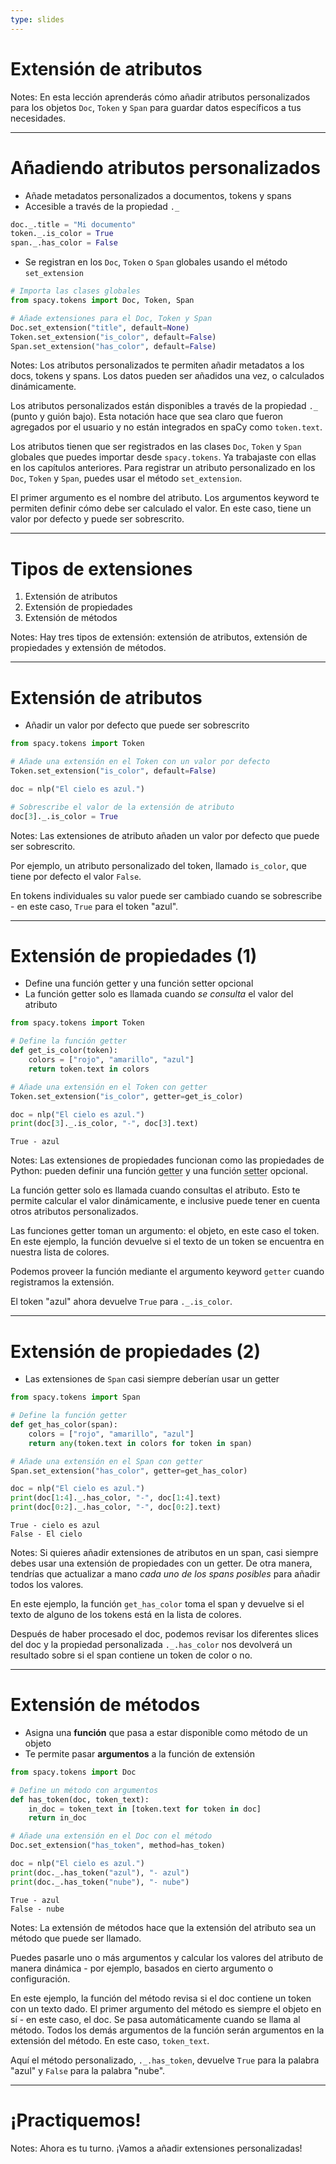 ```yaml
---
type: slides
---
```


# Extensión de atributos

Notes: En esta lección aprenderás cómo añadir atributos personalizados para los objetos `Doc`,
`Token` y `Span` para guardar datos específicos a tus necesidades.

---

# Añadiendo atributos personalizados

- Añade metadatos personalizados a documentos, tokens y spans
- Accesible a través de la propiedad `._`

```python
doc._.title = "Mi documento"
token._.is_color = True
span._.has_color = False
```

- Se registran en los `Doc`, `Token` o `Span` globales usando el método `set_extension`

```python
# Importa las clases globales
from spacy.tokens import Doc, Token, Span

# Añade extensiones para el Doc, Token y Span
Doc.set_extension("title", default=None)
Token.set_extension("is_color", default=False)
Span.set_extension("has_color", default=False)
```

Notes: Los atributos personalizados te permiten añadir metadatos a los docs, tokens y spans. Los datos pueden ser añadidos una vez, o calculados dinámicamente.

Los atributos personalizados están disponibles a través de la propiedad `._` (punto y guión bajo). Esta notación hace que sea claro que fueron agregados por el usuario y no están integrados en spaCy como `token.text`.

Los atributos tienen que ser registrados en las clases `Doc`, `Token` y `Span` globales que puedes importar desde `spacy.tokens`. Ya trabajaste con ellas en los capítulos anteriores. Para registrar un atributo personalizado en los `Doc`, `Token` y `Span`, puedes usar el método `set_extension`.

El primer argumento es el nombre del atributo. Los argumentos keyword te permiten definir cómo debe ser calculado el valor. En este caso, tiene un valor por defecto y puede ser sobrescrito.

---

# Tipos de extensiones

1. Extensión de atributos
2. Extensión de propiedades
3. Extensión de métodos

Notes: Hay tres tipos de extensión: extensión de atributos, extensión de propiedades y extensión de métodos.

---

# Extensión de atributos

- Añadir un valor por defecto que puede ser sobrescrito

```python
from spacy.tokens import Token

# Añade una extensión en el Token con un valor por defecto
Token.set_extension("is_color", default=False)

doc = nlp("El cielo es azul.")

# Sobrescribe el valor de la extensión de atributo
doc[3]._.is_color = True
```

Notes: Las extensiones de atributo añaden un valor por defecto que puede ser sobrescrito.

Por ejemplo, un atributo personalizado del token, llamado `is_color`, que tiene por defecto el valor `False`.

En tokens individuales su valor puede ser cambiado cuando se sobrescribe - en este caso, `True` para el token "azul".

---

# Extensión de propiedades (1)

- Define una función getter y una función setter opcional
- La función getter solo es llamada cuando _se consulta_ el valor del atributo

```python
from spacy.tokens import Token

# Define la función getter
def get_is_color(token):
    colors = ["rojo", "amarillo", "azul"]
    return token.text in colors

# Añade una extensión en el Token con getter
Token.set_extension("is_color", getter=get_is_color)

doc = nlp("El cielo es azul.")
print(doc[3]._.is_color, "-", doc[3].text)
```

```out
True - azul
```

Notes: Las extensiones de propiedades funcionan como las propiedades de Python: pueden definir una función <abbr title="En español: obtenedor. Una función que obtiene y devuelve un valor y que Python ejecuta automáticamente cuando se accede a un atributo especial de un objeto.">getter</abbr> y una función <abbr title="En español: establecedor. Una función que de alguna forma establece un valor y que Python ejecuta automáticamente cuando se asigna un valor a un atributo especial de un objeto.">setter</abbr> opcional.

La función getter solo es llamada cuando consultas el atributo. Esto te permite calcular el valor dinámicamente, e inclusive puede tener en cuenta otros atributos personalizados.

Las funciones getter toman un argumento: el objeto, en este caso el token. En este ejemplo, la función devuelve si el texto de un token se encuentra en nuestra lista de colores.

Podemos proveer la función mediante el argumento keyword `getter` cuando registramos la extensión.

El token "azul" ahora devuelve `True` para `._.is_color`.

---

# Extensión de propiedades (2)

- Las extensiones de `Span` casi siempre deberían usar un getter

```python
from spacy.tokens import Span

# Define la función getter
def get_has_color(span):
    colors = ["rojo", "amarillo", "azul"]
    return any(token.text in colors for token in span)

# Añade una extensión en el Span con getter
Span.set_extension("has_color", getter=get_has_color)

doc = nlp("El cielo es azul.")
print(doc[1:4]._.has_color, "-", doc[1:4].text)
print(doc[0:2]._.has_color, "-", doc[0:2].text)
```

```out
True - cielo es azul
False - El cielo
```

Notes: Si quieres añadir extensiones de atributos en un span, casi siempre debes usar una extensión de propiedades con un getter. De otra manera, tendrías que actualizar a mano _cada uno de los spans posibles_ para añadir todos los valores.

En este ejemplo, la función `get_has_color` toma el span y devuelve si el texto de alguno de los tokens está en la lista de colores.

Después de haber procesado el doc, podemos revisar los diferentes slices del doc y la propiedad personalizada `._.has_color` nos devolverá un resultado sobre si el span contiene un token de color o no.

---

# Extensión de métodos

- Asigna una **función** que pasa a estar disponible como método de un objeto
- Te permite pasar **argumentos** a la función de extensión

```python
from spacy.tokens import Doc

# Define un método con argumentos
def has_token(doc, token_text):
    in_doc = token_text in [token.text for token in doc]
    return in_doc

# Añade una extensión en el Doc con el método
Doc.set_extension("has_token", method=has_token)

doc = nlp("El cielo es azul.")
print(doc._.has_token("azul"), "- azul")
print(doc._.has_token("nube"), "- nube")
```

```out
True - azul
False - nube
```

Notes: La extensión de métodos hace que la extensión del atributo sea un método que puede ser llamado.

Puedes pasarle uno o más argumentos y calcular los valores del atributo de manera dinámica - por ejemplo, basados en cierto argumento o configuración.

En este ejemplo, la función del método revisa si el doc contiene un token con un texto dado. El primer argumento del método es siempre el objeto en sí - en este caso, el doc. Se pasa automáticamente cuando se llama al método.
Todos los demás argumentos de la función serán argumentos en la extensión del método. En este caso, `token_text`.

Aquí el método personalizado, `._.has_token`, devuelve `True` para la palabra "azul" y `False` para la palabra "nube".

---

# ¡Practiquemos!

Notes: Ahora es tu turno. ¡Vamos a añadir extensiones personalizadas!
